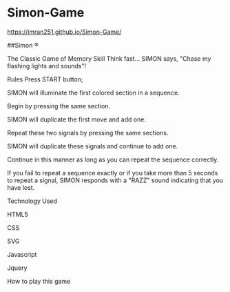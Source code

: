 # Simon-Game
https://imran251.github.io/Simon-Game/


##Simon ®

The Classic Game of Memory Skill
Think fast... SIMON says, "Chase my flashing lights and sounds"!




Rules
Press START button; 

SIMON will illuminate the first colored section in a sequence.

Begin by pressing the same section.

SIMON will duplicate the first move and add one.

Repeat these two signals by pressing the same sections.

SIMON will duplicate these signals and continue to add one.

Continue in this manner as long as you can repeat the sequence correctly.

If you fail to repeat a sequence exactly or if you take more than 5 seconds to repeat a signal, SIMON responds with a "RAZZ" sound indicating that you have lost.

Technology Used

HTML5

CSS

SVG

Javascript

Jquery

How to play this game
